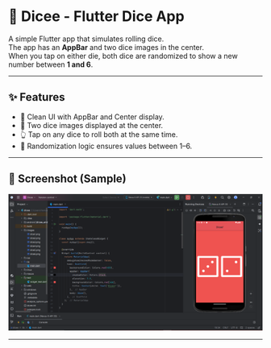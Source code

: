 # 🎲 Dicee - Flutter Dice App

A simple Flutter app that simulates rolling dice.  
The app has an **AppBar** and two dice images in the center.  
When you tap on either die, both dice are randomized to show a new number between **1 and 6**.

---

## ✨ Features

- 🎨 Clean UI with AppBar and Center display.
- 🎲 Two dice images displayed at the center.
- 👆 Tap on any dice to roll both at the same time.
- 🔀 Randomization logic ensures values between 1–6.

---

## 📸 Screenshot (Sample)

![alt text](dice.png)

---
